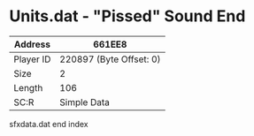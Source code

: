 
#  Units.dat - "Pissed" Sound End
Address   | 661EE8
----------|-------------
Player ID | 220897 (Byte Offset: 0)
Size 	  | 2
Length 	  | 106
SC:R      | Simple Data

sfxdata.dat end index
